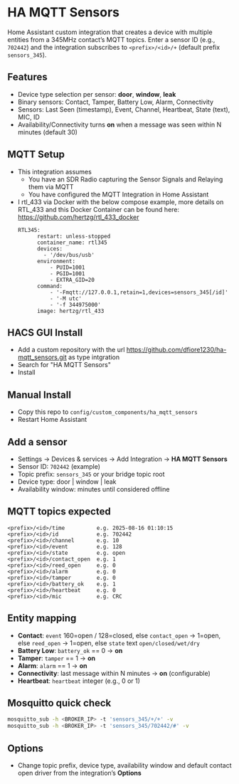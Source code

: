 # HA MQTT Sensors

Home Assistant custom integration that creates a device with multiple entities from a 345MHz contact’s MQTT topics. Enter a sensor ID (e.g., `702442`) and the integration subscribes to `<prefix>/<id>/+` (default prefix `sensors_345`).

## Features
- Device type selection per sensor: **door**, **window**, **leak**
- Binary sensors: Contact, Tamper, Battery Low, Alarm, Connectivity
- Sensors: Last Seen (timestamp), Event, Channel, Heartbeat, State (text), MIC, ID
- Availability/Connectivity turns **on** when a message was seen within N minutes (default 30)

## MQTT Setup
- This integration assumes
  - You have an SDR Radio capturing the Sensor Signals and Relaying them via MQTT
  - You have configured the MQTT Integration in Home Assistant 
- I rtl_433 via Docker with the below compose example, more details on RTL_433 and this Docker Container can be found here: https://github.com/hertzg/rtl_433_docker
  ```
  RTL345:
        restart: unless-stopped
        container_name: rtl345
        devices:
          - '/dev/bus/usb'
        environment:
            - PUID=1001
            - PGID=1001
            - EXTRA_GID=20
        command:
            - '-Fmqtt://127.0.0.1,retain=1,devices=sensors_345[/id]'
            - '-M utc'
            - '-f 344975000'
        image: hertzg/rtl_433
  ```
  

## HACS GUI Install
- Add a custom repository with the url https://github.com/dfiore1230/ha-mqtt_sensors.git as type intgration
- Search for "HA MQTT Sensors"
- Install

## Manual Install
- Copy this repo to `config/custom_components/ha_mqtt_sensors`
- Restart Home Assistant

## Add a sensor
- Settings → Devices & services → Add Integration → **HA MQTT Sensors**
- Sensor ID: `702442` (example)
- Topic prefix: `sensors_345` or your bridge topic root
- Device type: door | window | leak
- Availability window: minutes until considered offline

## MQTT topics expected
```
<prefix>/<id>/time          e.g. 2025-08-16 01:10:15
<prefix>/<id>/id            e.g. 702442
<prefix>/<id>/channel       e.g. 10
<prefix>/<id>/event         e.g. 128
<prefix>/<id>/state         e.g. open
<prefix>/<id>/contact_open  e.g. 1
<prefix>/<id>/reed_open     e.g. 0
<prefix>/<id>/alarm         e.g. 0
<prefix>/<id>/tamper        e.g. 0
<prefix>/<id>/battery_ok    e.g. 1
<prefix>/<id>/heartbeat     e.g. 0
<prefix>/<id>/mic           e.g. CRC
```

## Entity mapping
- **Contact**: `event` 160=open / 128=closed, else `contact_open` → 1=open, else `reed_open` → 1=open, else `state` text `open/closed/wet/dry`
- **Battery Low**: `battery_ok` == 0 → **on**
- **Tamper**: `tamper` == 1 → **on**
- **Alarm**: `alarm` == 1 → **on**
- **Connectivity**: last message within N minutes → **on** (configurable)
- **Heartbeat**: `heartbeat` integer (e.g., 0 or 1)

## Mosquitto quick check
```bash
mosquitto_sub -h <BROKER_IP> -t 'sensors_345/+/+' -v
mosquitto_sub -h <BROKER_IP> -t 'sensors_345/702442/#' -v
```

## Options
- Change topic prefix, device type, availability window and default contact open driver from the integration’s **Options**
